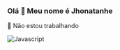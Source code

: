 ### Olá 👋 Meu nome é Jhonatanhe
🚜 Não estou trabalhando

![Javascript](https://img.shields.io/badge/JavaScript-F7DF1E?style=for-the-badge&logo=javascript&logoColor=black)
<!--
**jhonatanhe/jhonatanhe** is a ✨ _special_ ✨ repository because its `README.md` (this file) appears on your GitHub profile.
- ![JAVA]https://img.shields.io/badge/GitHub-100000?style=for-the-badge&logo=github&logoColor=white
Here are some ideas to get you started:

- 🔭  nÃ estou  trabalhando
![Javascript](https://img.shields.io/badge/JavaScript-F7DF1E?style=for-the-badge&logo=javascript&logoColor=black)
- 🌱 I’m currently learning ...l
- 👯 I’m looking to collaborate on ...
- 🤔 I’m looking for help with ...
- 💬 Ask me about ...
- 📫 How to reach me: ... 
- 😄 Pronouns: ...
- ⚡ Fun fact: ...
![Javascript](https://img.shields.io/badge/JavaScript-F7DF1E?style=for-the-badge&logo=javascript&logoColor=black)
![Github]https://img.shields.io/badge/GitHub-100000?style=for-the-badge&logo=github&logoColor=white
